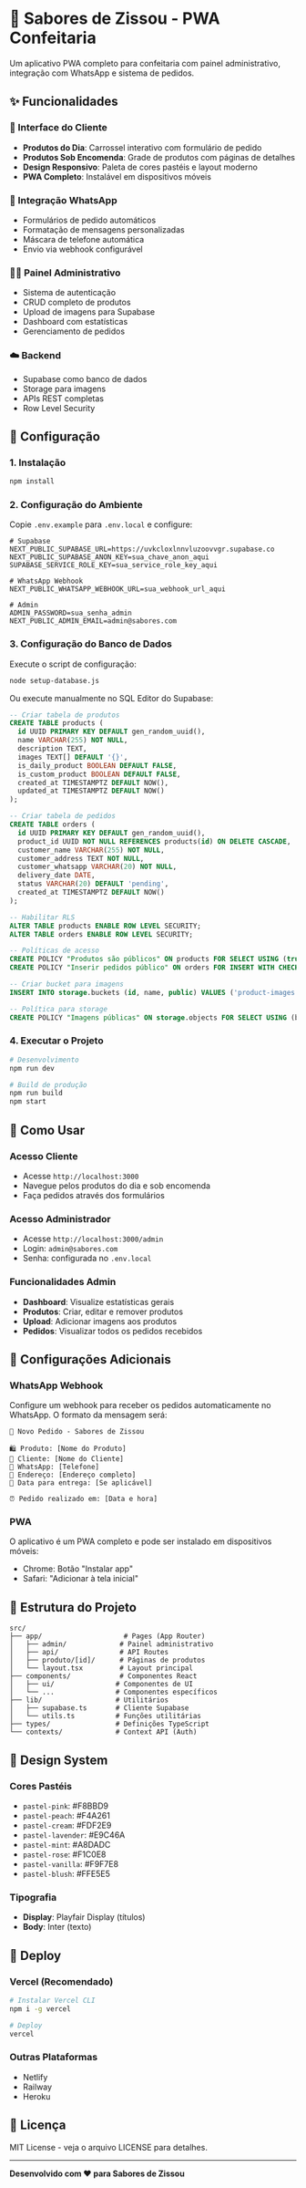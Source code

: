 # 🍰 Sabores de Zissou - PWA Confeitaria

Um aplicativo PWA completo para confeitaria com painel administrativo, integração com WhatsApp e sistema de pedidos.

## ✨ Funcionalidades

### 🎨 Interface do Cliente
- **Produtos do Dia**: Carrossel interativo com formulário de pedido
- **Produtos Sob Encomenda**: Grade de produtos com páginas de detalhes
- **Design Responsivo**: Paleta de cores pastéis e layout moderno
- **PWA Completo**: Instalável em dispositivos móveis

### 📱 Integração WhatsApp
- Formulários de pedido automáticos
- Formatação de mensagens personalizadas
- Máscara de telefone automática
- Envio via webhook configurável

### 👨‍💼 Painel Administrativo
- Sistema de autenticação
- CRUD completo de produtos
- Upload de imagens para Supabase
- Dashboard com estatísticas
- Gerenciamento de pedidos

### ☁️ Backend
- Supabase como banco de dados
- Storage para imagens
- APIs REST completas
- Row Level Security

## 🚀 Configuração

### 1. Instalação
```bash
npm install
```

### 2. Configuração do Ambiente
Copie `.env.example` para `.env.local` e configure:

```env
# Supabase
NEXT_PUBLIC_SUPABASE_URL=https://uvkcloxlnnvluzoovvgr.supabase.co
NEXT_PUBLIC_SUPABASE_ANON_KEY=sua_chave_anon_aqui
SUPABASE_SERVICE_ROLE_KEY=sua_service_role_key_aqui

# WhatsApp Webhook
NEXT_PUBLIC_WHATSAPP_WEBHOOK_URL=sua_webhook_url_aqui

# Admin
ADMIN_PASSWORD=sua_senha_admin
NEXT_PUBLIC_ADMIN_EMAIL=admin@sabores.com
```

### 3. Configuração do Banco de Dados

Execute o script de configuração:
```bash
node setup-database.js
```

Ou execute manualmente no SQL Editor do Supabase:
```sql
-- Criar tabela de produtos
CREATE TABLE products (
  id UUID PRIMARY KEY DEFAULT gen_random_uuid(),
  name VARCHAR(255) NOT NULL,
  description TEXT,
  images TEXT[] DEFAULT '{}',
  is_daily_product BOOLEAN DEFAULT FALSE,
  is_custom_product BOOLEAN DEFAULT FALSE,
  created_at TIMESTAMPTZ DEFAULT NOW(),
  updated_at TIMESTAMPTZ DEFAULT NOW()
);

-- Criar tabela de pedidos
CREATE TABLE orders (
  id UUID PRIMARY KEY DEFAULT gen_random_uuid(),
  product_id UUID NOT NULL REFERENCES products(id) ON DELETE CASCADE,
  customer_name VARCHAR(255) NOT NULL,
  customer_address TEXT NOT NULL,
  customer_whatsapp VARCHAR(20) NOT NULL,
  delivery_date DATE,
  status VARCHAR(20) DEFAULT 'pending',
  created_at TIMESTAMPTZ DEFAULT NOW()
);

-- Habilitar RLS
ALTER TABLE products ENABLE ROW LEVEL SECURITY;
ALTER TABLE orders ENABLE ROW LEVEL SECURITY;

-- Políticas de acesso
CREATE POLICY "Produtos são públicos" ON products FOR SELECT USING (true);
CREATE POLICY "Inserir pedidos público" ON orders FOR INSERT WITH CHECK (true);

-- Criar bucket para imagens
INSERT INTO storage.buckets (id, name, public) VALUES ('product-images', 'product-images', true);

-- Política para storage
CREATE POLICY "Imagens públicas" ON storage.objects FOR SELECT USING (bucket_id = 'product-images');
```

### 4. Executar o Projeto
```bash
# Desenvolvimento
npm run dev

# Build de produção
npm run build
npm start
```

## 📱 Como Usar

### Acesso Cliente
- Acesse `http://localhost:3000`
- Navegue pelos produtos do dia e sob encomenda
- Faça pedidos através dos formulários

### Acesso Administrador
- Acesse `http://localhost:3000/admin`
- Login: `admin@sabores.com`
- Senha: configurada no `.env.local`

### Funcionalidades Admin
- **Dashboard**: Visualize estatísticas gerais
- **Produtos**: Criar, editar e remover produtos
- **Upload**: Adicionar imagens aos produtos
- **Pedidos**: Visualizar todos os pedidos recebidos

## 🔧 Configurações Adicionais

### WhatsApp Webhook
Configure um webhook para receber os pedidos automaticamente no WhatsApp. O formato da mensagem será:

```
🍰 Novo Pedido - Sabores de Zissou

🛍️ Produto: [Nome do Produto]
👤 Cliente: [Nome do Cliente]
📱 WhatsApp: [Telefone]
📍 Endereço: [Endereço completo]
📅 Data para entrega: [Se aplicável]

⏰ Pedido realizado em: [Data e hora]
```

### PWA
O aplicativo é um PWA completo e pode ser instalado em dispositivos móveis:
- Chrome: Botão "Instalar app"
- Safari: "Adicionar à tela inicial"

## 📁 Estrutura do Projeto

```
src/
├── app/                    # Pages (App Router)
│   ├── admin/             # Painel administrativo
│   ├── api/               # API Routes
│   ├── produto/[id]/      # Páginas de produtos
│   └── layout.tsx         # Layout principal
├── components/            # Componentes React
│   ├── ui/               # Componentes de UI
│   └── ...               # Componentes específicos
├── lib/                  # Utilitários
│   ├── supabase.ts       # Cliente Supabase
│   └── utils.ts          # Funções utilitárias
├── types/                # Definições TypeScript
└── contexts/             # Context API (Auth)
```

## 🎨 Design System

### Cores Pastéis
- `pastel-pink`: #F8BBD9
- `pastel-peach`: #F4A261
- `pastel-cream`: #FDF2E9
- `pastel-lavender`: #E9C46A
- `pastel-mint`: #A8DADC
- `pastel-rose`: #F1C0E8
- `pastel-vanilla`: #F9F7E8
- `pastel-blush`: #FFE5E5

### Tipografia
- **Display**: Playfair Display (títulos)
- **Body**: Inter (texto)

## 🚀 Deploy

### Vercel (Recomendado)
```bash
# Instalar Vercel CLI
npm i -g vercel

# Deploy
vercel
```

### Outras Plataformas
- Netlify
- Railway
- Heroku

## 📄 Licença

MIT License - veja o arquivo LICENSE para detalhes.

---

**Desenvolvido com ❤️ para Sabores de Zissou**
